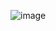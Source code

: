 ![image](https://github.com/shaxzodbahtiyarov/Educational-Platform/assets/122477079/2344e8a6-3408-45d6-96ae-2ce778e357da)


